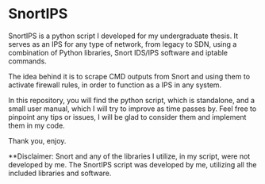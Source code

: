 # SnortIPS
SnortIPS is a python script I developed for my undergraduate thesis. 
It serves as an IPS for any type of network, from legacy to SDN, 
using a combination of Python libraries, Snort IDS/IPS software and iptable commands.

The idea behind it is to scrape CMD outputs from Snort and using them to activate firewall rules, 
in order to function as a IPS in any system.

In this repository, you will find the python script, which is standalone, and a small user manual, which I will try to improve as time passes by. 
Feel free to pinpoint any tips or issues, I will be glad to consider them and implement them in my code.

Thank you, enjoy.


**Disclaimer: Snort and any of the libraries I utilize, in my script, were not developed by me. 
The SnortIPS script was developed by me, utilizing all the included libraries and software.
